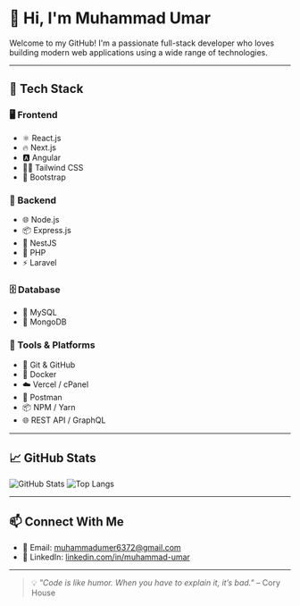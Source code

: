 # 👋 Hi, I'm Muhammad Umar

Welcome to my GitHub! I'm a passionate full-stack developer who loves building modern web applications using a wide range of technologies.

---

## 🚀 Tech Stack

### 🖥️ Frontend
- ⚛️ React.js
- 🔥 Next.js
- 🅰️ Angular
- 🧑‍🎨 Tailwind CSS
- 💅 Bootstrap

### 🧠 Backend
- 🌐 Node.js
- 📦 Express.js
- 🚀 NestJS
- 🐘 PHP
- ⚡ Laravel

### 🗄️ Database
- 🐬 MySQL
- 🍃 MongoDB

### 🧰 Tools & Platforms
- 🐙 Git & GitHub
- 🐳 Docker
- ☁️ Vercel / cPanel
- 📡 Postman 
- 📦 NPM / Yarn
- 🌐 REST API / GraphQL

---

## 📈 GitHub Stats

![GitHub Stats](https://github-readme-stats.vercel.app/api?username=UB-Developer&show_icons=true&theme=radical)
![Top Langs](https://github-readme-stats.vercel.app/api/top-langs/?username=UB-Developer&layout=compact&theme=radical)

---

## 📫 Connect With Me


- 📧 Email: muhammadumer6372@gmail.com
- 💼 LinkedIn: [linkedin.com/in/muhammad-umar](https://linkedin.com/in/muhammad-umar-63839b289)



---

> 💡 *"Code is like humor. When you have to explain it, it’s bad."* – Cory House
